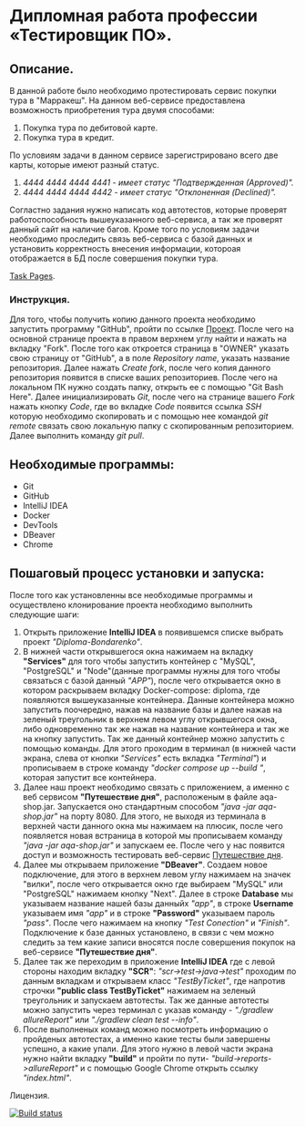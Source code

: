 # Дипломная работа профессии «Тестировщик ПО». 

## Описание.
В данной работе было необходимо протестировать сервис покупки тура в "Марракеш". 
На данном веб-сервисе предоставлена возможность приобретения тура двумя способами: 

   1) Покупка тура по дебитовой карте.
   2) Покупка тура в кредит.
      
По условиям задачи в данном сервисе зарегистрировано всего две карты, которые имеют разный статус.

   1) *4444 4444 4444 4441 - имеет статус "Подтвержденная (Аpproved)".*
   2) *4444 4444 4444 4442 - имеет статус "Отклоненная (Declined)".*

Согластно задания нужно написать код автотестов, которые проверят работоспособность вышеуказанного веб-сервиса, 
а так же проверят данный сайт на наличие багов. Кроме того по условиям задачи необходимо проследить связь веб-сервиса 
с базой данных и установить корректность внесения информации, котороая отображается в БД после совершения покупки тура.

[Task Pages](https://github.com/netology-code/qa-diploma#readme).
### Инструкция.
Для того, чтобы получить копию данного проекта необходимо запустить программу "GitHub", пройти по ссылке 
[Проект](https://github.com/007Nick91/Diploma-Bondarenko/edit/main/). После чего на основной странице проекта в правом верхнем углу найти и нажать на вкладку "Fork". После того как откроется страница в "OWNER" указать свою страницу от "GitHub", а в поле *Repository name*, указать название репозитория. Далее нажать *Create fork*, после чего копия данного репозитория появится в списке ваших репозиториев. После чего на локальном ПК нужно создать папку, открыть ее с помощью "Git Bash Here". Далее инициализировать *Git*, после чего на странице вашего *Fork* нажать кнопку *Code*, где во вкладке *Code* появится ссылка *SSH* которую необходимо скопировать и с помощью нее командой *git remote* связать свою локальную папку с скопированным репозиторием. Далее выполнить команду *git pull*.

## Необходимые программы:
 - Git
 - GitHub
 - IntelliJ IDEA
 - Docker
 - DevTools
 - DBeaver
 - Chrome

## Пошаговый процесс установки и запуска:
После того как установленны все необходимые программы и осуществлено клонирование проекта необходимо выполнить следующие шаги:
  1. Открыть приложение **IntelliJ IDEA** в появившемся списке выбрать проект *"Diploma-Bondarenko"*. 
  2. В нижней части открывшегося окна нажимаем на вкладку **"Services"** для того чтобы запустить контейнер с "MySQL", "PostgreSQL" и "Node"(данные программы нужны для того чтобы связаться с базой данный *"APP"*), после чего открывается окно в котором раскрываем вкладку Docker-compose: diploma, где появляются вышеуказанные контейнера. Данные контейнера можно запустить поочередно, нажав на название базы и далее нажав на зеленый треугольник в верхнем левом углу открывшегося окна, либо одновременно так же нажав на название контейнера и так же на кнопку запустить. Так же данный контейнер можно запустить с помощью команды. Для этого проходим в терминал (в нижней части экрана, слева от кнопки *"Services"* есть вкладка *"Terminal"*) и прописываем в строке команду *"docker compose up --build "*, которая запустит все контейнера.
  3. Далее наш проект необходимо связать с приложением, а именно с веб сервисом **"Путешествие дня"**, расположеным в файле aqa-shop.jar. Запускается оно стандартным способом *"java -jar aqa-shop.jar"* на порту 8080. Для этого, не выходя из терминала в верхней части данного окна мы нажимаем на плюсик, после чего появляется новая встраница в которой мы прописываем команду *"java -jar aqa-shop.jar"* и запускаем ее. После чего у нас появится доступ и возможность тестировать веб-сервис [Путешествие дня](http://localhost:8080/).
  4. Далее мы открываем приложение **"DBeaver"**. Создаем новое подключение, для этого в верхнем левом углу нажимаем на значек "вилки", после чего открывается окно где выбираем "MySQL" или "PostgreSQL" нажимаем кнопку "Next". Далее в строке **Database** мы указываем название нашей базы данныйх *"app"*, в строке **Username** указываем имя *"app"* и в строке **"Password"** указываем пароль *"pass"*. После чего нажимаем на кнопку *"Test Conection"* и *"Finish"*. Подключение к базе данных установлено, в связи с чем можно следить за тем какие записи вносятся после совершения покупок на веб-сервисе **"Путешествие дня"**.
  5. Далее так же переходим в приложение **IntelliJ IDEA** где с левой стороны находим вкладку **"SCR"**: *"scr->test->java->test"*  проходим по данным вкладкам и открываем класс *"TestByTicket"*, где напротив строчки **"public class TestByTicket"** нажимаем на зеленый треугольник и запускаем автотесты. Так же данные автотесты можно запустить через терминал с указав команду -  *"./gradlew allureReport"* или *"./gradlew clean test --info"*.
  6. После выполненых команд можно посмотреть информацию о пройденых автотестах, а именно какие тесты были завершены успешно, а какие упали. Для этого нужно в левой части экрана нужно найти вкладку **"build"** и пройти по пути- *"build->reports->allureReport"*  и с помощью Google Chrome открыть ссылку *"index.html"*.


Лицензия.
        









[![Build status](https://ci.appveyor.com/api/projects/status/el4t9i31p1qpuyrd?svg=true)](https://ci.appveyor.com/project/007Nick91/diploma-bondarenko)
